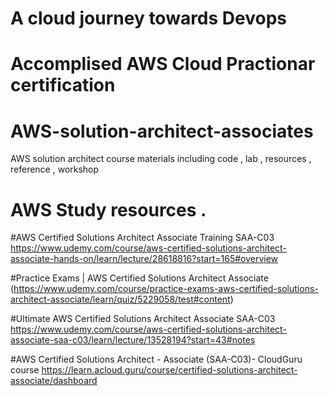 # A cloud journey towards Devops 
# Accomplised AWS Cloud Practionar certification 
# AWS-solution-architect-associates
AWS solution architect course materials including code , lab , resources , reference , workshop 
# AWS Study resources .
#AWS Certified Solutions Architect Associate Training SAA-C03
https://www.udemy.com/course/aws-certified-solutions-architect-associate-hands-on/learn/lecture/28618816?start=165#overview

#Practice Exams | AWS Certified Solutions Architect Associate
(https://www.udemy.com/course/practice-exams-aws-certified-solutions-architect-associate/learn/quiz/5229058/test#content)

#Ultimate AWS Certified Solutions Architect Associate SAA-C03
https://www.udemy.com/course/aws-certified-solutions-architect-associate-saa-c03/learn/lecture/13528194?start=43#notes

#AWS Certified Solutions Architect - Associate (SAA-C03)- CloudGuru course
https://learn.acloud.guru/course/certified-solutions-architect-associate/dashboard
